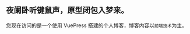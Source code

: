<div class="features">
  <div class="feature">
    <h2>夜阑卧听键鼠声，原型闭包入梦来。</h2>
    <p>您现在访问的是一个使用 VuePress 搭建的个人博客，博客内容以<code>前端技术</code>为主。</p>
    <!-- <p>博客文章在这儿 → <a href="blog/javascript/">文章</a>。</p>
    <p>查看我的开源项目请前往 <a href="https://github.com/wmaqingbo" target="_blank">GitHub</a>。</p>
    <p>想了解我在影音、书籍方面的喜好，请前往 <a href="https://www.douban.com/people/dmaqingbo/" target="_blank">豆瓣</a>。</p>
    <h2>简历</h2>
    <p>最近在找工作，简历在此： <a href="about/">简历</a>。</p> -->
  </div>
</div>
